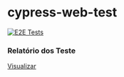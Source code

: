 # cypress-web-test 
[![E2E Tests](https://github.com/rlhorochovec/cypress-web-test/actions/workflows/ci.yml/badge.svg)](https://github.com/rlhorochovec/cypress-web-test/actions/workflows/ci.yml)

### Relatório dos Teste
<a href="https://rlhorochovec.github.io/cypress-web-test/reports/" target="_blank" rel="noopener"><span>Visualizar</span></a>
